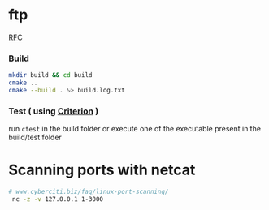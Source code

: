 # ftp
[RFC](https://www.ietf.org/rfc/rfc959.txt)

### Build
```sh
mkdir build && cd build
cmake ..
cmake --build . &> build.log.txt 
```

### Test ( using [Criterion](https://github.com/Snaipe/Criterion) )
run ```ctest``` in the build folder or execute one of the executable present in the build/test folder

# Scanning ports with netcat
```sh
# www.cyberciti.biz/faq/linux-port-scanning/
 nc -z -v 127.0.0.1 1-3000
```
